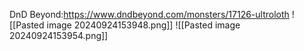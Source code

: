DnD Beyond:https://www.dndbeyond.com/monsters/17126-ultroloth
![[Pasted image 20240924153948.png]]
![[Pasted image 20240924153954.png]]